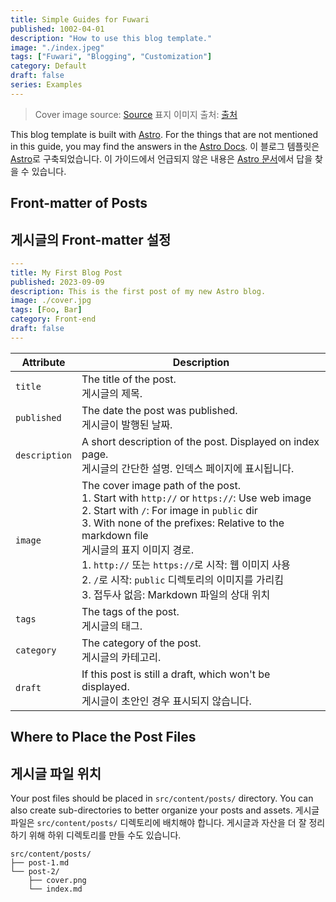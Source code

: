 ```yaml
---
title: Simple Guides for Fuwari
published: 1002-04-01
description: "How to use this blog template."
image: "./index.jpeg"
tags: ["Fuwari", "Blogging", "Customization"]
category: Default
draft: false
series: Examples
---
```


> Cover image source: [Source](https://image.civitai.com/xG1nkqKTMzGDvpLrqFT7WA/208fc754-890d-4adb-9753-2c963332675d/width=2048/01651-1456859105-(colour_1.5),girl,_Blue,yellow,green,cyan,purple,red,pink,_best,8k,UHD,masterpiece,male%20focus,%201boy,gloves,%20ponytail,%20long%20hair,.jpeg)
> 표지 이미지 출처: [출처](https://image.civitai.com/xG1nkqKTMzGDvpLrqFT7WA/208fc754-890d-4adb-9753-2c963332675d/width=2048/01651-1456859105-(colour_1.5),girl,_Blue,yellow,green,cyan,purple,red,pink,_best,8k,UHD,masterpiece,male%20focus,%201boy,gloves,%20ponytail,%20long%20hair,.jpeg)

This blog template is built with [Astro](https://astro.build/). For the things that are not mentioned in this guide, you may find the answers in the [Astro Docs](https://docs.astro.build/).
이 블로그 템플릿은 [Astro](https://astro.build/)로 구축되었습니다. 이 가이드에서 언급되지 않은 내용은 [Astro 문서](https://docs.astro.build/)에서 답을 찾을 수 있습니다.

## Front-matter of Posts
## 게시글의 Front-matter 설정

```yaml
---
title: My First Blog Post
published: 2023-09-09
description: This is the first post of my new Astro blog.
image: ./cover.jpg
tags: [Foo, Bar]
category: Front-end
draft: false
---
```

| Attribute     | Description                                                                                                                                                                                                 |
|---------------|-------------------------------------------------------------------------------------------------------------------------------------------------------------------------------------------------------------|
| `title`       | The title of the post. <br/> 게시글의 제목.                                                                                                                                                                 |
| `published`   | The date the post was published. <br/> 게시글이 발행된 날짜.                                                                                                                                                    |
| `description` | A short description of the post. Displayed on index page. <br/> 게시글의 간단한 설명. 인덱스 페이지에 표시됩니다.                                                                                                           |
| `image`       | The cover image path of the post.<br/>1. Start with `http://` or `https://`: Use web image<br/>2. Start with `/`: For image in `public` dir<br/>3. With none of the prefixes: Relative to the markdown file <br/> 게시글의 표지 이미지 경로.<br/>1. `http://` 또는 `https://`로 시작: 웹 이미지 사용<br/>2. `/`로 시작: `public` 디렉토리의 이미지를 가리킴<br/>3. 접두사 없음: Markdown 파일의 상대 위치 |
| `tags`        | The tags of the post. <br/> 게시글의 태그.                                                                                                                                                                  |
| `category`    | The category of the post. <br/> 게시글의 카테고리.                                                                                                                                                             |
| `draft`       | If this post is still a draft, which won't be displayed. <br/> 게시글이 초안인 경우 표시되지 않습니다.                                                                                                           |

## Where to Place the Post Files
## 게시글 파일 위치

Your post files should be placed in `src/content/posts/` directory. You can also create sub-directories to better organize your posts and assets.
게시글 파일은 `src/content/posts/` 디렉토리에 배치해야 합니다. 게시글과 자산을 더 잘 정리하기 위해 하위 디렉토리를 만들 수도 있습니다.

```
src/content/posts/
├── post-1.md
└── post-2/
    ├── cover.png
    └── index.md
```
